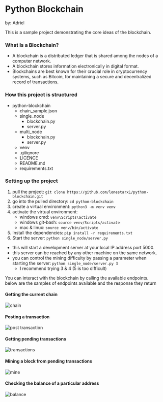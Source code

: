 # Python Blockchain
by: Adriel

This is a sample project demonstrating the core ideas of the blockchain.


### What Is a Blockchain?
- A blockchain is a distributed ledger that is shared among the nodes of a computer network. 
- A blockchain stores information electronically in digital format. 
- Blockchains are best known for their crucial role in cryptocurrency systems, such as Bitcoin, for maintaining a secure and decentralized record of transactions.


### How this project is structured
- python-blockchain
  - chain_sample.json
  - single_node
    - blockchain.py
    - server.py
   - multi_node
      - blockchain.py
      - server.py
  - venv
  - .gitignore
  - LICENCE
  - README.md
  - requirements.txt


### Setting up the project
1. pull the project: `git clone https://github.com/lonestarx1/python-blockchain.git`
2. go into the pulled directory: `cd python-blockchain`
3. create a virtual environment: `python3 -m venv venv`
4. activate the virtual environment:
    - windows cmd: `venv\Scripts\activate`
    - windows git-bash:  `source venv/Scripts/activate`
    - mac & linux: `source venv/bin/activate`
5. Install the dependencies: `pip install -r requirements.txt`
6. Start the server: `python single_node/server.py`

- this will start a development server at your local IP address port 5000.
- this server can be reached by any other machine on the same network.
- you can control the mining difficulty by passing a parameter when starting the server: `python single_node/server.py 3`
  - I recommend trying 3 & 4 (5 is too difficult)


You can interact with the blockchain by calling the available endpoints. below are the samples of endpoints available and the response they return

#### Getting the current chain
![chain](https://user-images.githubusercontent.com/52321271/145651080-094b9f4c-459a-42de-a178-3dce8fcf9462.JPG)

#### Posting a transaction
![post transaction](https://user-images.githubusercontent.com/52321271/145651112-5c44dd0a-a9db-4444-9baf-969831c58855.JPG)

#### Getting pending transactions
![transactions](https://user-images.githubusercontent.com/52321271/145651255-5617c2de-ebae-4205-b0dc-4f35f137527b.JPG)

#### Mining a block from pending transactions
![mine](https://user-images.githubusercontent.com/52321271/145651127-238fbfdb-0c58-45bc-a204-8be57787ccd3.JPG)

#### Checking the balance of a particular address
![balance](https://user-images.githubusercontent.com/52321271/145651131-3d217200-5cd3-4d57-af78-96054c73c1c8.JPG)


